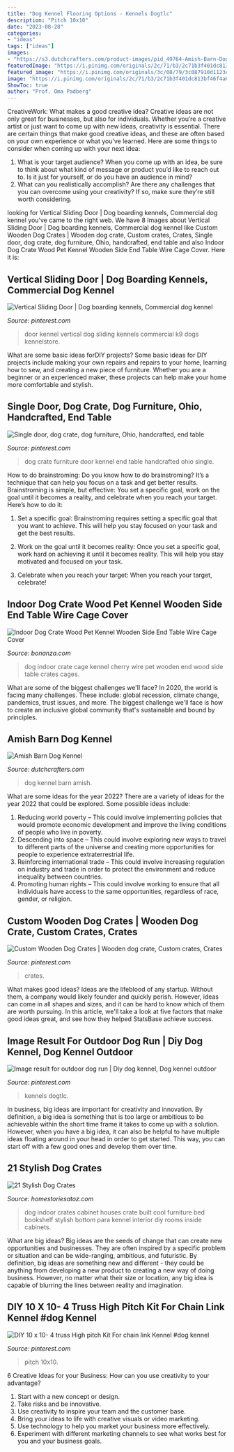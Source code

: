 ```yaml
---
title: "Dog Kennel Flooring Options - Kennels Dogtlc"
description: "Pitch 10x10"
date: "2023-08-28"
categories:
- "ideas"
tags: ["ideas"]
images:
- "https://s3.dutchcrafters.com/product-images/pid_49764-Amish-Barn-Dog-Kennel--10.jpg"
featuredImage: "https://i.pinimg.com/originals/2c/71/b3/2c71b3f401dc813bf46f4a6836387ee3.jpg"
featured_image: "https://i.pinimg.com/originals/3c/08/79/3c087910d1123e9d151e28cde2d93021.jpg"
image: "https://i.pinimg.com/originals/2c/71/b3/2c71b3f401dc813bf46f4a6836387ee3.jpg"
ShowToc: true
author: "Prof. Oma Padberg"
---
```



CreativeWork: What makes a good creative idea?
Creative ideas are not only great for businesses, but also for individuals. Whether you’re a creative artist or just want to come up with new ideas, creativity is essential. There are certain things that make good creative ideas, and these are often based on your own experience or what you’ve learned. Here are some things to consider when coming up with your next idea: 
1) What is your target audience? When you come up with an idea, be sure to think about what kind of message or product you’d like to reach out to. Is it just for yourself, or do you have an audience in mind? 
2) What can you realistically accomplish? Are there any challenges that you can overcome using your creativity? If so, make sure they’re still worth considering.

	

		
looking for Vertical Sliding Door | Dog boarding kennels, Commercial dog kennel you've came to the right web. We have 8 Images about Vertical Sliding Door | Dog boarding kennels, Commercial dog kennel like Custom Wooden Dog Crates | Wooden dog crate, Custom crates, Crates, Single door, dog crate, dog furniture, Ohio, handcrafted, end table and also Indoor Dog Crate Wood Pet Kennel Wooden Side End Table Wire Cage Cover. Here it is:
		
    
## Vertical Sliding Door | Dog Boarding Kennels, Commercial Dog Kennel

<img loading=lazy src="https://i.pinimg.com/736x/ec/6c/bb/ec6cbbdcc1ee67e818f5e220559bcaad.jpg" onerror="this.onerror=null;this.src='https://tse1.mm.bing.net/th?id=OIP.4KQ23Mw3a3u2Cz-PAcZniAHaE8&amp;pid=15.1';" alt="Vertical Sliding Door | Dog boarding kennels, Commercial dog kennel">

_Source: pinterest.com_

>door kennel vertical dog sliding kennels commercial k9 dogs kennelstore. 

	

What are some basic ideas forDIY projects?
Some basic ideas for DIY projects include making your own repairs and repairs to your home, learning how to sew, and creating a new piece of furniture. Whether you are a beginner or an experienced maker, these projects can help make your home more comfortable and stylish.

    
## Single Door, Dog Crate, Dog Furniture, Ohio, Handcrafted, End Table

<img loading=lazy src="https://i.pinimg.com/originals/2c/71/b3/2c71b3f401dc813bf46f4a6836387ee3.jpg" onerror="this.onerror=null;this.src='https://tse3.mm.bing.net/th?id=OIP.B0KN4fEsetGigZDGEUWqdwHaJ4&amp;pid=15.1';" alt="Single door, dog crate, dog furniture, Ohio, handcrafted, end table">

_Source: pinterest.com_

>dog crate furniture door kennel end table handcrafted ohio single. 

	

How to do brainstroming:
Do you know how to do brainstroming? It’s a technique that can help you focus on a task and get better results. Brainstroming is simple, but effective: You set a specific goal, work on the goal until it becomes a reality, and celebrate when you reach your target. Here’s how to do it: 
1. Set a specific goal: Brainstroming requires setting a specific goal that you want to achieve. This will help you stay focused on your task and get the best results. 

2. Work on the goal until it becomes reality: Once you set a specific goal, work hard on achieving it until it becomes reality. This will help you stay motivated and focused on your task. 

3. Celebrate when you reach your target: When you reach your target, celebrate!

    
## Indoor Dog Crate Wood Pet Kennel Wooden Side End Table Wire Cage Cover

<img loading=lazy src="https://images.bonanzastatic.com/afu/images/2809/1264/45/Indoor__Dog__Crate.jpg" onerror="this.onerror=null;this.src='https://tse4.mm.bing.net/th?id=OIP.L2QgsQxM8cEPcm5xFYsD8gHaHc&amp;pid=15.1';" alt="Indoor Dog Crate Wood Pet Kennel Wooden Side End Table Wire Cage Cover">

_Source: bonanza.com_

>dog indoor crate cage kennel cherry wire pet wooden end wood side table crates cages. 

	

What are some of the biggest challenges we'll face?
In 2020, the world is facing many challenges. These include: global recession, climate change, pandemics, trust issues, and more. The biggest challenge we'll face is how to create an inclusive global community that's sustainable and bound by principles.

    
## Amish Barn Dog Kennel

<img loading=lazy src="https://s3.dutchcrafters.com/product-images/pid_49764-Amish-Barn-Dog-Kennel--10.jpg" onerror="this.onerror=null;this.src='https://tse4.mm.bing.net/th?id=OIP.5WfECKuciL9601Je-mpOTgHaHa&amp;pid=15.1';" alt="Amish Barn Dog Kennel">

_Source: dutchcrafters.com_

>dog kennel barn amish. 

	

What are some ideas for the year 2022?
There are a variety of ideas for the year 2022 that could be explored. Some possible ideas include: 
1. Reducing world poverty – This could involve implementing policies that would promote economic development and improve the living conditions of people who live in poverty. 
2. Descending into space – This could involve exploring new ways to travel to different parts of the universe and creating more opportunities for people to experience extraterrestrial life. 
3. Reinforcing international trade – This could involve increasing regulation on industry and trade in order to protect the environment and reduce inequality between countries. 
4. Promoting human rights – This could involve working to ensure that all individuals have access to the same opportunities, regardless of race, gender, or religion.

    
## Custom Wooden Dog Crates | Wooden Dog Crate, Custom Crates, Crates

<img loading=lazy src="https://i.pinimg.com/originals/3c/08/79/3c087910d1123e9d151e28cde2d93021.jpg" onerror="this.onerror=null;this.src='https://tse2.mm.bing.net/th?id=OIP.uumF174TXIAYkkLO4Y28XAHaLA&amp;pid=15.1';" alt="Custom Wooden Dog Crates | Wooden dog crate, Custom crates, Crates">

_Source: pinterest.com_

>crates. 

	

What makes good ideas?
Ideas are the lifeblood of any startup. Without them, a company would likely founder and quickly perish. However, ideas can come in all shapes and sizes, and it can be hard to know which of them are worth pursuing. In this article, we'll take a look at five factors that make good ideas great, and see how they helped StatsBase achieve success.

    
## Image Result For Outdoor Dog Run | Diy Dog Kennel, Dog Kennel Outdoor

<img loading=lazy src="https://i.pinimg.com/originals/7a/39/df/7a39df30d3563105a1d7f341b0e5b335.jpg" onerror="this.onerror=null;this.src='https://tse3.mm.bing.net/th?id=OIP.xUq-l8Y3G1vo8ETABMF9LQHaE8&amp;pid=15.1';" alt="Image result for outdoor dog run | Diy dog kennel, Dog kennel outdoor">

_Source: pinterest.com_

>kennels dogtlc. 

	

In business, big ideas are important for creativity and innovation. By definition, a big idea is something that is too large or ambitious to be achievable within the short time frame it takes to come up with a solution. However, when you have a big idea, it can also be helpful to have multiple ideas floating around in your head in order to get started. This way, you can start off with a few good ones and develop them over time.

    
## 21 Stylish Dog Crates

<img loading=lazy src="http://www.homestoriesatoz.com/wp-content/uploads/2014/02/dog-crate-bottom-cabinet-bookshelf.png" onerror="this.onerror=null;this.src='https://tse4.mm.bing.net/th?id=OIP.SOlv9wGB7NO3kIGxf9h4iQHaJK&amp;pid=15.1';" alt="21 Stylish Dog Crates">

_Source: homestoriesatoz.com_

>dog indoor crates cabinet houses crate built cool furniture bed bookshelf stylish bottom para kennel interior diy rooms inside cabinets. 

	

What are big ideas?
Big ideas are the seeds of change that can create new opportunities and businesses. They are often inspired by a specific problem or situation and can be wide-ranging, ambitious, and futuristic. By definition, big ideas are something new and different - they could be anything from developing a new product to creating a new way of doing business. However, no matter what their size or location, any big idea is capable of blurring the lines between reality and imagination.

    
## DIY 10 X 10- 4 Truss High Pitch Kit For Chain Link Kennel #dog Kennel

<img loading=lazy src="https://i.pinimg.com/736x/fb/2b/c7/fb2bc7728f711a2aeec3a1ecf160e546.jpg" onerror="this.onerror=null;this.src='https://tse1.mm.bing.net/th?id=OIP.vMf4q7LELh8F2-7VIaL3BQHaFS&amp;pid=15.1';" alt="DIY 10 x 10- 4 truss High pitch Kit For chain link Kennel #dog kennel">

_Source: pinterest.com_

>pitch 10x10. 

	

6 Creative Ideas for your Business: How can you use creativity to your advantage?
1. Start with a new concept or design.
2. Take risks and be innovative.
3. Use creativity to inspire your team and the customer base. 
4. Bring your ideas to life with creative visuals or video marketing. 
5. Use technology to help you market your business more effectively. 
6. Experiment with different marketing channels to see what works best for you and your business goals.

